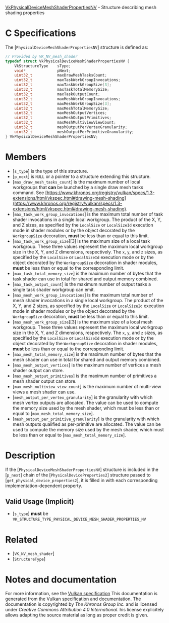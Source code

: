 [VkPhysicalDeviceMeshShaderPropertiesNV](https://www.khronos.org/registry/vulkan/specs/1.3-extensions/man/html/VkPhysicalDeviceMeshShaderPropertiesNV.html) - Structure describing mesh shading properties

# C Specifications
The [`PhysicalDeviceMeshShaderPropertiesNV`] structure is defined as:
```c
// Provided by VK_NV_mesh_shader
typedef struct VkPhysicalDeviceMeshShaderPropertiesNV {
    VkStructureType    sType;
    void*              pNext;
    uint32_t           maxDrawMeshTasksCount;
    uint32_t           maxTaskWorkGroupInvocations;
    uint32_t           maxTaskWorkGroupSize[3];
    uint32_t           maxTaskTotalMemorySize;
    uint32_t           maxTaskOutputCount;
    uint32_t           maxMeshWorkGroupInvocations;
    uint32_t           maxMeshWorkGroupSize[3];
    uint32_t           maxMeshTotalMemorySize;
    uint32_t           maxMeshOutputVertices;
    uint32_t           maxMeshOutputPrimitives;
    uint32_t           maxMeshMultiviewViewCount;
    uint32_t           meshOutputPerVertexGranularity;
    uint32_t           meshOutputPerPrimitiveGranularity;
} VkPhysicalDeviceMeshShaderPropertiesNV;
```

# Members
- [`s_type`] is the type of this structure.
- [`p_next`] is `NULL` or a pointer to a structure extending this structure.
- [`max_draw_mesh_tasks_count`] is the maximum number of local workgroups that  **can**  be launched by a single draw mesh tasks command. See [https://www.khronos.org/registry/vulkan/specs/1.3-extensions/html/vkspec.html#drawing-mesh-shading](https://www.khronos.org/registry/vulkan/specs/1.3-extensions/html/vkspec.html#drawing-mesh-shading).
- [`max_task_work_group_invocations`] is the maximum total number of task     shader invocations in a single local workgroup.     The product of the X, Y, and Z sizes, as specified by the `LocalSize` or `LocalSizeId`     execution mode in shader modules or by the object decorated by the     `WorkgroupSize` decoration,  **must**  be less than or equal to this     limit.
- [`max_task_work_group_size`][3] is the maximum size of a local task     workgroup.     These three values represent the maximum local workgroup size in the X,     Y, and Z dimensions, respectively.     The `x`, `y`, and `z` sizes, as specified by the     `LocalSize` or `LocalSizeId`     execution mode or by the object decorated by the `WorkgroupSize`     decoration in shader modules,  **must**  be less than or equal to the     corresponding limit.
- [`max_task_total_memory_size`] is the maximum number of bytes that the task shader can use in total for shared and output memory combined.
- [`max_task_output_count`] is the maximum number of output tasks a single task shader workgroup can emit.
- [`max_mesh_work_group_invocations`] is the maximum total number of mesh     shader invocations in a single local workgroup.     The product of the X, Y, and Z sizes, as specified by the `LocalSize` or `LocalSizeId`     execution mode in shader modules or by the object decorated by the     `WorkgroupSize` decoration,  **must**  be less than or equal to this     limit.
- [`max_mesh_work_group_size`][3] is the maximum size of a local mesh     workgroup.     These three values represent the maximum local workgroup size in the X,     Y, and Z dimensions, respectively.     The `x`, `y`, and `z` sizes, as specified by the     `LocalSize` or `LocalSizeId`     execution mode or by the object decorated by the `WorkgroupSize`     decoration in shader modules,  **must**  be less than or equal to the     corresponding limit.
- [`max_mesh_total_memory_size`] is the maximum number of bytes that the mesh shader can use in total for shared and output memory combined.
- [`max_mesh_output_vertices`] is the maximum number of vertices a mesh shader output can store.
- [`max_mesh_output_primitives`] is the maximum number of primitives a mesh shader output can store.
- [`max_mesh_multiview_view_count`] is the maximum number of multi-view views a mesh shader can use.
- [`mesh_output_per_vertex_granularity`] is the granularity with which mesh vertex outputs are allocated. The value can be used to compute the memory size used by the mesh shader, which must be less than or equal to [`max_mesh_total_memory_size`].
- [`mesh_output_per_primitive_granularity`] is the granularity with which mesh outputs qualified as per-primitive are allocated. The value can be used to compute the memory size used by the mesh shader, which must be less than or equal to [`max_mesh_total_memory_size`].

# Description
If the [`PhysicalDeviceMeshShaderPropertiesNV`] structure is included in the [`p_next`] chain of the
[`PhysicalDeviceProperties2`] structure passed to
[`get_physical_device_properties2`], it is filled in with each
corresponding implementation-dependent property.
## Valid Usage (Implicit)
-  [`s_type`] **must**  be `VK_STRUCTURE_TYPE_PHYSICAL_DEVICE_MESH_SHADER_PROPERTIES_NV`

# Related
- [`VK_NV_mesh_shader`]
- [`StructureType`]

# Notes and documentation
For more information, see the [Vulkan specification](https://www.khronos.org/registry/vulkan/specs/1.3-extensions/html/vkspec.html)
This documentation is generated from the Vulkan specification and documentation.
The documentation is copyrighted by *The Khronos Group Inc.* and is licensed under *Creative Commons Attribution 4.0 International*.
his license explicitely allows adapting the source material as long as proper credit is given.
        